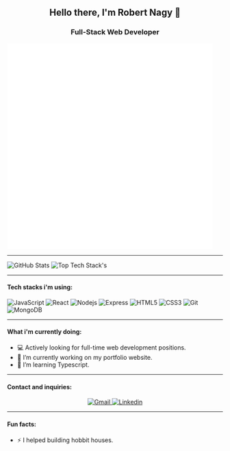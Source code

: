  <h2 align="center">Hello there, I'm Robert Nagy 👋 </h2>
 <h3 align="center"> Full-Stack Web Developer </h3> 
 <a href="#"><img align="center" alt="walk" height="50%" src="https://raw.githubusercontent.com/robertnagy92/robertnagy92/main/walk.gif"> </a>
 
 <hr>

 ![GitHub Stats](https://github-readme-stats.vercel.app/api?username=robertnagy92&hide=prs&show_icons=true&theme=tokyonight) 
 ![Top Tech Stack's](https://github-readme-stats.vercel.app/api/top-langs/?username=robertnagy92&layout=compact&theme=tokyonight)
 
 <hr> 
 
#### Tech stacks i'm using: 


![JavaScript](https://img.shields.io/badge/-JavaScript-yellow?style=flat-square&logo=javascript)
![React](https://img.shields.io/badge/-React-blue)
![Nodejs](https://img.shields.io/badge/-NodeJS-green?style=flat-square&logo=Node.js)
![Express](https://img.shields.io/badge/-Express-purple?style=flat-square&logo=express)
![HTML5](https://img.shields.io/badge/-HTML5-E34F26?style=flat-square&logo=html5&logoColor=white)
![CSS3](https://img.shields.io/badge/-CSS3-1572B6?style=flat-square&logo=css3)
![Git](https://img.shields.io/badge/-Git-black?style=flat-square&logo=git)
![MongoDB](https://img.shields.io/badge/-MongoDB-green)

<hr>

#### What i'm currently doing:

- 💻 Actively looking for full-time web development positions.
- 🔭 I’m currently working on my portfolio website.
- 🌱 I’m learning Typescript.

<hr>

#### Contact and inquiries:

<div align="center"> 
  <!-- Gmail -->
  <a href="mailto:robertnagyy1992@gmail.com" target="_blank"><img alt="Gmail"
          src="https://img.shields.io/badge/-Gmail-EA4335?style=flat-square&logo=Gmail&logoColor=white">
  </a>
  <!-- Linkedin -->
  <a href="https://www.linkedin.com/in/robertnagy92/" target="_blank"><img alt="Linkedin"
          src="https://img.shields.io/badge/-Linkedin-0A66C2?style=flat-square&logo=Linkedin&logoColor=white">
  </a>
</div>

<hr>

#### Fun facts:

- ⚡ I helped building hobbit houses.
